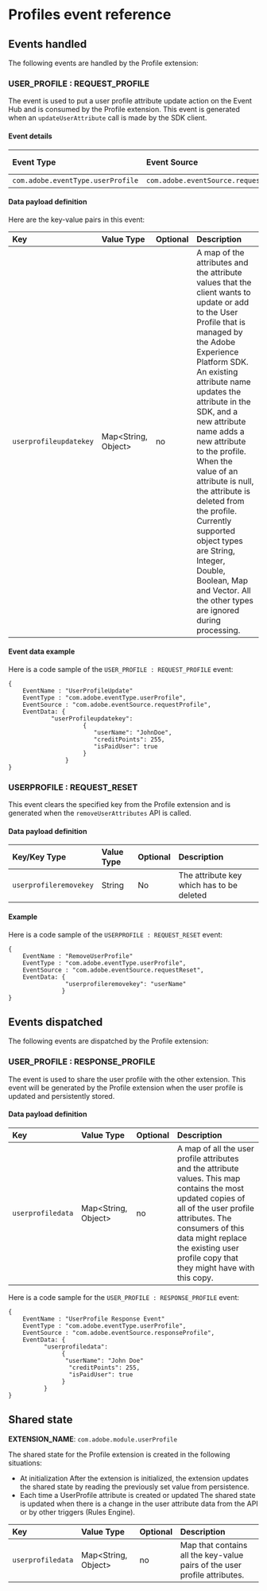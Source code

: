 # Profiles event reference

## Events handled

The following events are handled by the Profile extension:

### USER\_PROFILE : REQUEST\_PROFILE

The event is used to put a user profile attribute update action on the Event Hub and is consumed by the Profile extension. This event is generated when an `updateUserAttribute` call is made by the SDK client.

#### Event details

| **Event Type** | **Event Source** | **Paired** | **Paired Event** |
| :--- | :--- | :--- | :--- |
| `com.adobe.eventType.userProfile` | `com.adobe.eventSource.requestProfile` | No |  |

#### Data payload definition

Here are the key-value pairs in this event:

| **Key** | **Value Type** | **Optional** | **Description** |
| :--- | :--- | :--- | :--- |
| `userprofileupdatekey` | Map&lt;String, Object&gt; | no | A map of the attributes and the attribute values that the client wants to update or add to the User Profile that is managed by the Adobe Experience Platform SDK. An existing attribute name updates the attribute in the SDK, and a new attribute name adds a new attribute to the profile. When the value of an attribute is null, the attribute is deleted from the profile. Currently supported object types are String, Integer, Double, Boolean, Map and Vector. All the other types are ignored during processing. |

#### Event data example

Here is a code sample of the `USER_PROFILE : REQUEST_PROFILE` event:

```text
{
    EventName : "UserProfileUpdate"
    EventType : "com.adobe.eventType.userProfile",
    EventSource : "com.adobe.eventSource.requestProfile",
    EventData: {
            "userProfileupdatekey":
                     {
                        "userName": "JohnDoe",
                        "creditPoints": 255,
                        "isPaidUser": true
                     }
                }
}
```

### USERPROFILE : REQUEST\_RESET

This event clears the specified key from the Profile extension and is generated when the `removeUserAttributes` API is called.

#### Data payload definition

| Key/Key Type | Value Type | Optional | Description |
| :--- | :--- | :--- | :--- |
| `userprofileremovekey` | String | No | The attribute key which has to be deleted |

#### Example

Here is a code sample of the `USERPROFILE : REQUEST_RESET` event:

```text
{
    EventName : "RemoveUserProfile"
    EventType : "com.adobe.eventType.userProfile",
    EventSource : "com.adobe.eventSource.requestReset",
    EventData: {
                "userprofileremovekey": "userName"
               }
}
```

## Events dispatched

The following events are dispatched by the Profile extension:

### USER\_PROFILE : RESPONSE\_PROFILE

The event is used to share the user profile with the other extension. This event will be generated by the Profile extension when the user profile is updated and persistently stored.

#### Data payload definition

| **Key** | **Value Type** | **Optional** | **Description** |
| :--- | :--- | :--- | :--- |
| `userprofiledata` | Map&lt;String, Object&gt; | no | A map of all the user profile attributes and the attribute values. This map contains the most updated copies of all of the user profile attributes. The consumers of this data might replace the existing user profile copy that they might have with this copy. |

Here is a code sample for the `USER_PROFILE : RESPONSE_PROFILE` event:

```text
{
    EventName : "UserProfile Response Event"
    EventType : "com.adobe.eventType.userProfile",
    EventSource : "com.adobe.eventSource.responseProfile",
    EventData: {
          "userprofiledata":
               {
                "userName": "John Doe"
                 "creditPoints": 255,
                 "isPaidUser": true
               }
          }
}
```

## Shared state

**EXTENSION\_NAME**: `com.adobe.module.userProfile`

The shared state for the Profile extension is created in the following situations:

* At initialization After the extension is initialized, the extension updates the shared state by reading the previously set value from persistence.
* Each time a UserProfile attribute is created or updated The shared state is updated when there is a change in the user attribute data from the API or by other triggers (Rules Engine).

| **Key** | **Value Type** | **Optional** | **Description** |
| :--- | :--- | :--- | :--- |
| `userprofiledata` | Map&lt;String, Object&gt; | no | Map that contains all the key-value pairs of the user profile attributes. |

